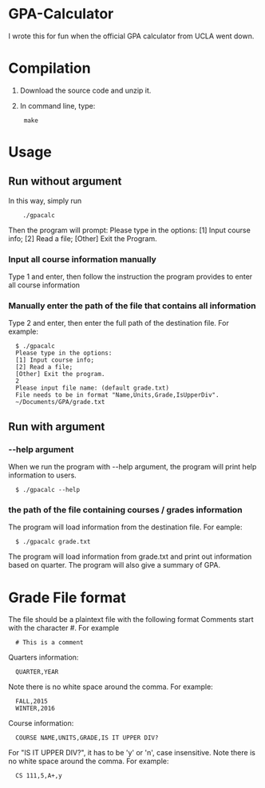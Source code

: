 # GPA-Calculator
I wrote this for fun when the official GPA calculator from UCLA went down.

# Compilation
1. Download the source code and unzip it.

2. In command line, type:

        make

# Usage
## Run without argument
In this way, simply run

        ./gpacalc 

Then the program will prompt:
Please type in the options:
[1] Input course info;
[2] Read a file;
[Other] Exit the Program.

### Input all course information manually
Type 1 and enter, then follow the instruction the program provides to enter all course information

### Manually enter the path of the file that contains all information
Type 2 and enter, then enter the full path of the destination file. For example:

      $ ./gpacalc 
      Please type in the options:
      [1] Input course info;
      [2] Read a file;
      [Other] Exit the program.
      2
      Please input file name: (default grade.txt)
      File needs to be in format "Name,Units,Grade,IsUpperDiv".
      ~/Documents/GPA/grade.txt 

## Run with argument
### --help argument
When we run the program with --help argument, the program will print help information to users.

      $ ./gpacalc --help

### the path of the file containing courses / grades information
The program will load information from the destination file. For eample:

      $ ./gpacalc grade.txt

The program will load information from grade.txt and print out information based on quarter. 
The program will also give a summary of GPA.

# Grade File format
The file should be a plaintext file with the following format
Comments start with the character \#. For example

      # This is a comment

Quarters information:

      QUARTER,YEAR

Note there is no white space around the comma. For example:

      FALL,2015
      WINTER,2016

Course information:

      COURSE NAME,UNITS,GRADE,IS IT UPPER DIV?
      
For "IS IT UPPER DIV?", it has to be 'y' or 'n', case insensitive. 
Note there is no white space around the comma. For example:

      CS 111,5,A+,y

